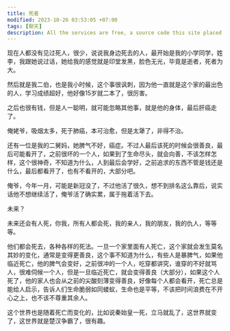 ```yaml
---
title: 死者
modified: 2023-10-26 03:53:05 +07:00
tags: [聊天]
description: All the services are free, a source code this site placed on github repository and intergration with netlify service, another service that you can use is github page for hosting your own static site.
---
```


 现在人都没有见过死人，很少，说说我身边死去的人，最开始是我的小学同学，姓李，我跟她说过话，她给我的感觉就是印堂发黑，脸色无光，毕竟是逝者，死者为大。

然后就是我二伯，也是我小时候，这个事很讽刺，因为他一直就是这个家的最出色的人，学习成绩超好，他好像15岁就二本了，很厉害。

之后也很有钱，但是人一聪明，就可能忽略其他事，就是他的身体，最后肝癌走了。

俺姥爷，吸烟太多，死于肺癌，本可治愈，但是太犟了，非得不治。

还有一位是我的二舅妈，她脾气不好，癌症。不过人最后该死的时候会很善良，最后可能看开了，之前很坏的一个人，如果到了生命尽头，就会向善，不该怎样怎样，这个很神奇，不知道为什么，人到最后会学好，之前追求的东西不管是钱还是什么，最后都看开了，也有不看开的，大部分吧。

俺爷，今年一月，可能是新冠没了，不过他活了很久，想不到排名这么靠后，说实话他不想继续活了，俺爷活了确实累，属于拖着活下去。

未来？

未来还会有人死，你我，所有人都会死，我的亲人，我的朋友，我的仇人，等等等。

他们都会死去，各种各样的死法。一旦一个家里面有人死亡，这个家就会发生莫名其妙的变化，通常是变得更善良，这个事不知道为什么，有些人是暴脾气，如果他临近死亡，他的脾气会变好，之前很冲的一个人，吃穿都讲究，谁穿的不好就骂人，很难伺候一个人，但是一旦临近死亡，就会变得善良（大部分），如果这个人死了，他的家人也会从之前的尖酸刻薄变得善良，好像每个人都会看开，死亡总是能给人启示，告诉人们生命脆弱如同蝼蚁，生命也是平等，不该把时间浪费在不开心之上，也不该不尊重其余人。

这个世界也是随着死亡而变化的，比如说秦始皇一死，立马就乱了，这世界就变了，这世界就是楚汉争霸了，很有趣。



